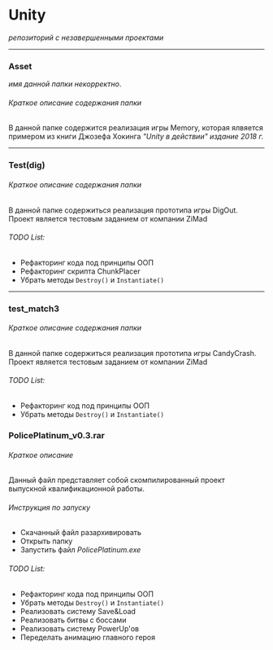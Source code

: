 # Unity
*репозиторий с незавершенными проектами*

***

### Asset
*имя данной папки некорректно*.
###### Краткое описание содержания папки
В данной папке содержится реализация игры Memory, которая ялвяется примером из книги Джозефа Хокинга *"Unity в действии" издание 2018 г.*

***

### Test(dig)
###### Краткое описание содержания папки
В данной папке содержиться реализация прототипа игры DigOut. Проект является тестовым заданием от компании ZiMad
###### TODO List:
- Рефакторинг кода под принципы ООП
- Рефакторинг скрипта ChunkPlacer
- Убрать методы `Destroy()` и `Instantiate()`

***

### test_match3
###### Краткое описание содержания папки
В данной папке содержиться реализация прототипа игры CandyCrash. Проект является тестовым заданием от компании ZiMad
###### TODO List:
- Рефакторинг код под принципы ООП
- Убрать методы `Destroy()` и `Instantiate()`

### PolicePlatinum_v0.3.rar
###### Краткое описание
Данный файл представляет собой скомпилированный проект выпускной квалификационной работы.
###### Инструкция по запуску
- Скачанный файл разархивировать
- Открыть папку
- Запустить файл *PolicePlatinum.exe*
###### TODO List:
- Рефакторинг кода под принципы ООП
- Убрать методы `Destroy()` и `Instantiate()`
- Реализовать систему Save&Load
- Реализовать битвы с боссами
- Реализовать систему PowerUp'ов
- Переделать анимацию главного героя
